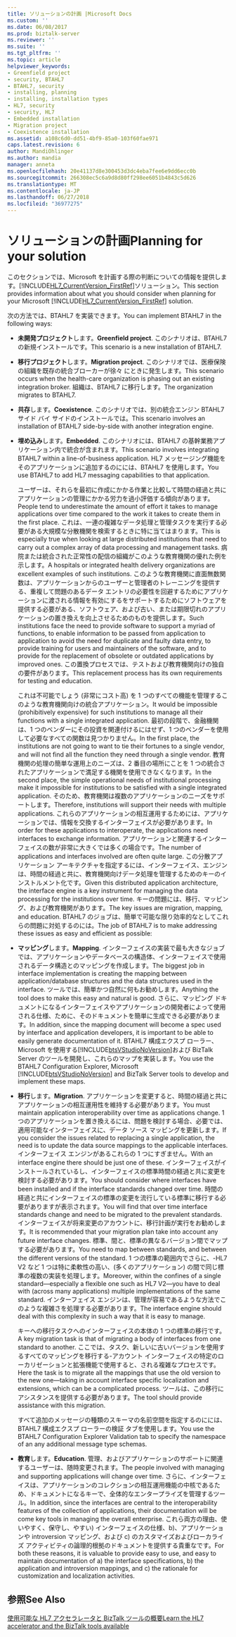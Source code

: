 ```yaml
---
title: ソリューションの計画 |Microsoft Docs
ms.custom: ''
ms.date: 06/08/2017
ms.prod: biztalk-server
ms.reviewer: ''
ms.suite: ''
ms.tgt_pltfrm: ''
ms.topic: article
helpviewer_keywords:
- Greenfield project
- security, BTAHL7
- BTAHL7, security
- installing, planning
- installing, installation types
- HL7, security
- security, HL7
- Embedded installation
- Migration project
- Coexistence installation
ms.assetid: a108c6d0-dd51-4bf9-85a0-103f60fae971
caps.latest.revision: 6
author: MandiOhlinger
ms.author: mandia
manager: anneta
ms.openlocfilehash: 20e41137d8e300453d3dc4eba7fee6e9dd6ecc0b
ms.sourcegitcommit: 266308ec5c6a9d8d80ff298ee6051b4843c5d626
ms.translationtype: MT
ms.contentlocale: ja-JP
ms.lasthandoff: 06/27/2018
ms.locfileid: "36977275"
---
```

# <a name="planning-for-your-solution"></a><span data-ttu-id="72a98-102">ソリューションの計画</span><span class="sxs-lookup"><span data-stu-id="72a98-102">Planning for your solution</span></span>
<span data-ttu-id="72a98-103">このセクションでは、Microsoft を計画する際の判断についての情報を提供します。[!INCLUDE[HL7_CurrentVersion_FirstRef](../../includes/hl7-currentversion-firstref-md.md)]ソリューション。</span><span class="sxs-lookup"><span data-stu-id="72a98-103">This section provides information about what you should consider when planning for your Microsoft [!INCLUDE[HL7_CurrentVersion_FirstRef](../../includes/hl7-currentversion-firstref-md.md)] solution.</span></span>  
  
 <span data-ttu-id="72a98-104">次の方法では、BTAHL7 を実装できます。</span><span class="sxs-lookup"><span data-stu-id="72a98-104">You can implement BTAHL7 in the following ways:</span></span>  
  
- <span data-ttu-id="72a98-105">**未開発プロジェクト**します。</span><span class="sxs-lookup"><span data-stu-id="72a98-105">**Greenfield project**.</span></span> <span data-ttu-id="72a98-106">このシナリオは、BTAHL7 の新規インストールです。</span><span class="sxs-lookup"><span data-stu-id="72a98-106">This scenario is a new installation of BTAHL7.</span></span>  
  
- <span data-ttu-id="72a98-107">**移行プロジェクト**します。</span><span class="sxs-lookup"><span data-stu-id="72a98-107">**Migration project**.</span></span> <span data-ttu-id="72a98-108">このシナリオでは、医療保険の組織を既存の統合ブローカーが徐々 にときに発生します。</span><span class="sxs-lookup"><span data-stu-id="72a98-108">This scenario occurs when the health-care organization is phasing out an existing integration broker.</span></span> <span data-ttu-id="72a98-109">組織は、BTAHL7 に移行します。</span><span class="sxs-lookup"><span data-stu-id="72a98-109">The organization migrates to BTAHL7.</span></span>  
  
- <span data-ttu-id="72a98-110">**共存**します。</span><span class="sxs-lookup"><span data-stu-id="72a98-110">**Coexistence**.</span></span> <span data-ttu-id="72a98-111">このシナリオでは、別の統合エンジン BTAHL7 サイド バイ サイドのインストールでは。</span><span class="sxs-lookup"><span data-stu-id="72a98-111">This scenario involves an installation of BTAHL7 side-by-side with another integration engine.</span></span>  
  
- <span data-ttu-id="72a98-112">**埋め込み**します。</span><span class="sxs-lookup"><span data-stu-id="72a98-112">**Embedded**.</span></span> <span data-ttu-id="72a98-113">このシナリオには、BTAHL7 の基幹業務アプリケーション内で統合が含まれます。</span><span class="sxs-lookup"><span data-stu-id="72a98-113">This scenario involves integrating BTAHL7 within a line-of-business application.</span></span> <span data-ttu-id="72a98-114">HL7 メッセージング機能をそのアプリケーションに追加するのにには、BTAHL7 を使用します。</span><span class="sxs-lookup"><span data-stu-id="72a98-114">You use BTAHL7 to add HL7 messaging capabilities to that application.</span></span>  
  
  <span data-ttu-id="72a98-115">ユーザーは、それらを最初に作成にかかる作業と比較して時間の経過と共にアプリケーションの管理にかかる労力を過小評価する傾向があります。</span><span class="sxs-lookup"><span data-stu-id="72a98-115">People tend to underestimate the amount of effort it takes to manage applications over time compared to the work it takes to create them in the first place.</span></span> <span data-ttu-id="72a98-116">これは、一連の複雑なデータ処理と管理タスクを実行する必要がある大規模な分散機関を検索するときに特に当てはまります。</span><span class="sxs-lookup"><span data-stu-id="72a98-116">This is especially true when looking at large distributed institutions that need to carry out a complex array of data processing and management tasks.</span></span> <span data-ttu-id="72a98-117">病院または統合された正常性の配信の組織がこのような教育機関の優れた例を示します。</span><span class="sxs-lookup"><span data-stu-id="72a98-117">A hospitals or integrated health delivery organizations are excellent examples of such institutions.</span></span> <span data-ttu-id="72a98-118">このような教育機関に直面無数関数は、アプリケーションからのユーザーと管理者のトレーニングを提供する、重複して問題のあるデータ エントリの必要性を回避するためにアプリケーションに渡される情報を有効にするをサポートするためにソフトウェアを提供する必要がある、ソフトウェア、および古い、または期限切れのアプリケーションの置き換えを向上させるためのものを提供します。</span><span class="sxs-lookup"><span data-stu-id="72a98-118">Such institutions face the need to provide software to support a myriad of functions, to enable information to be passed from application to application to avoid the need for duplicate and faulty data entry, to provide training for users and maintainers of the software, and to provide for the replacement of obsolete or outdated applications by improved ones.</span></span> <span data-ttu-id="72a98-119">この置換プロセスでは、テストおよび教育機関向けの独自の要件があります。</span><span class="sxs-lookup"><span data-stu-id="72a98-119">This replacement process has its own requirements for testing and education.</span></span>  
  
  <span data-ttu-id="72a98-120">これは不可能でしょう (非常にコスト高) を 1 つのすべての機能を管理するこのような教育機関向けの統合アプリケーション。</span><span class="sxs-lookup"><span data-stu-id="72a98-120">It would be impossible (prohibitively expensive) for such institutions to manage all their functions with a single integrated application.</span></span> <span data-ttu-id="72a98-121">最初の段階で、金融機関は、1 つのベンダーにその投資を関連付けるにはせず、1 つのベンダーを使用して必要なすべての関数は見つかりません。</span><span class="sxs-lookup"><span data-stu-id="72a98-121">In the first place, the institutions are not going to want to tie their fortunes to a single vendor, and will not find all the function they need through a single vendor.</span></span> <span data-ttu-id="72a98-122">教育機関の処理の簡単な運用上のニーズは、2 番目の場所にことを 1 つの統合されたアプリケーションで満足する機関を使用できなくなります。</span><span class="sxs-lookup"><span data-stu-id="72a98-122">In the second place, the simple operational needs of institutional processing make it impossible for institutions to be satisfied with a single integrated application.</span></span> <span data-ttu-id="72a98-123">そのため、教育機関は複数のアプリケーションのニーズをサポートします。</span><span class="sxs-lookup"><span data-stu-id="72a98-123">Therefore, institutions will support their needs with multiple applications.</span></span> <span data-ttu-id="72a98-124">これらのアプリケーションの相互運用するためには、アプリケーションでは、情報を交換するインターフェイスが必要があります。</span><span class="sxs-lookup"><span data-stu-id="72a98-124">In order for these applications to interoperate, the applications need interfaces to exchange information.</span></span> <span data-ttu-id="72a98-125">アプリケーションと関連するインターフェイスの数が非常に大きくでは多くの場合です。</span><span class="sxs-lookup"><span data-stu-id="72a98-125">The number of applications and interfaces involved are often quite large.</span></span> <span data-ttu-id="72a98-126">この分散アプリケーション アーキテクチャを指定するには、インターフェイス、エンジンは、時間の経過と共に、教育機関向けデータ処理を管理するためのキーのインストルメント化です。</span><span class="sxs-lookup"><span data-stu-id="72a98-126">Given this distributed application architecture, the interface engine is a key instrument for managing the data processing for the institutions over time.</span></span> <span data-ttu-id="72a98-127">キーの問題には、移行、マッピング、および教育機関があります。</span><span class="sxs-lookup"><span data-stu-id="72a98-127">The key issues are migration, mapping, and education.</span></span> <span data-ttu-id="72a98-128">BTAHL7 のジョブは、簡単で可能な限り効率的なとしてこれらの問題に対処するのには。</span><span class="sxs-lookup"><span data-stu-id="72a98-128">The job of BTAHL7 is to make addressing these issues as easy and efficient as possible:</span></span>  
  
- <span data-ttu-id="72a98-129">**マッピング**します。</span><span class="sxs-lookup"><span data-stu-id="72a98-129">**Mapping**.</span></span> <span data-ttu-id="72a98-130">インターフェイスの実装で最も大きなジョブでは、アプリケーションやデータベースの構造体、インターフェイスで使用されるデータ構造とのマッピングを作成します。</span><span class="sxs-lookup"><span data-stu-id="72a98-130">The biggest job in interface implementation is creating the mapping between application/database structures and the data structures used in the interface.</span></span> <span data-ttu-id="72a98-131">ツールでは、簡単かつ自然に何もお勧めします。</span><span class="sxs-lookup"><span data-stu-id="72a98-131">Anything the tool does to make this easy and natural is good.</span></span> <span data-ttu-id="72a98-132">さらに、マッピング ドキュメントになるインターフェイスやアプリケーションの開発者によって使用される仕様、ために、そのドキュメントを簡単に生成できる必要があります。</span><span class="sxs-lookup"><span data-stu-id="72a98-132">In addition, since the mapping document will become a spec used by interface and application developers, it is important to be able to easily generate documentation of it.</span></span> <span data-ttu-id="72a98-133">BTAHL7 構成エクスプ ローラー、Microsoft を使用する[!INCLUDE[btsVStudioNoVersion](../../includes/btsvstudionoversion-md.md)]および BizTalk Server のツールを開発し、これらのマップを実装します。</span><span class="sxs-lookup"><span data-stu-id="72a98-133">You use the BTAHL7 Configuration Explorer, Microsoft [!INCLUDE[btsVStudioNoVersion](../../includes/btsvstudionoversion-md.md)] and BizTalk Server tools to develop and implement these maps.</span></span>  
  
- <span data-ttu-id="72a98-134">**移行**します。</span><span class="sxs-lookup"><span data-stu-id="72a98-134">**Migration**.</span></span> <span data-ttu-id="72a98-135">アプリケーションを変更すると、時間の経過と共にアプリケーションの相互運用性を維持する必要があります。</span><span class="sxs-lookup"><span data-stu-id="72a98-135">You must maintain application interoperability over time as applications change.</span></span> <span data-ttu-id="72a98-136">1 つのアプリケーションを置き換えるには、問題を検討する場合、必要では、適用可能なインターフェイスに、データ ソース マッピングを更新します。</span><span class="sxs-lookup"><span data-stu-id="72a98-136">If you consider the issues related to replacing a single application, the need is to update the data source mappings to the applicable interfaces.</span></span> <span data-ttu-id="72a98-137">インターフェイス エンジンがあるこれらの 1 つにすぎません。</span><span class="sxs-lookup"><span data-stu-id="72a98-137">With an interface engine there should be just one of these.</span></span> <span data-ttu-id="72a98-138">インターフェイスがインストールされているし、インターフェイスの標準時間の経過と共に変更を検討する必要があります。</span><span class="sxs-lookup"><span data-stu-id="72a98-138">You should consider where interfaces have been installed and if the interface standards changed over time.</span></span> <span data-ttu-id="72a98-139">時間の経過と共にインターフェイスの標準の変更を流行している標準に移行する必要がありますが表示されます。</span><span class="sxs-lookup"><span data-stu-id="72a98-139">You will find that over time interface standards change and need to be migrated to the prevalent standards.</span></span> <span data-ttu-id="72a98-140">インターフェイスが将来変更のアカウントに、移行計画が実行をお勧めします。</span><span class="sxs-lookup"><span data-stu-id="72a98-140">It is recommended that your migration plan take into account any future interface changes.</span></span> <span data-ttu-id="72a98-141">標準、間と、標準の異なるバージョン間でマップする必要があります。</span><span class="sxs-lookup"><span data-stu-id="72a98-141">You need to map between standards, and between the different versions of the standard.</span></span> <span data-ttu-id="72a98-142">1 つの標準の範囲内でさらに、-HL7 V2 など 1 つは特に柔軟性の高い、(多くのアプリケーション) の間で同じ標準の複数の実装を処理します。</span><span class="sxs-lookup"><span data-stu-id="72a98-142">Moreover, within the confines of a single standard—especially a flexible one such as HL7 V2—you have to deal with (across many applications) multiple implementations of the same standard.</span></span> <span data-ttu-id="72a98-143">インターフェイス エンジンは、管理が容易であるような方法でこのような複雑さを処理する必要があります。</span><span class="sxs-lookup"><span data-stu-id="72a98-143">The interface engine should deal with this complexity in such a way that it is easy to manage.</span></span>  
  
   <span data-ttu-id="72a98-144">キーへの移行タスクへのインターフェイスの本体の 1 つの標準の移行です。</span><span class="sxs-lookup"><span data-stu-id="72a98-144">A key migration task is that of migrating a body of interfaces from one standard to another.</span></span> <span data-ttu-id="72a98-145">ここでは、タスク、新しいに古いバージョンを使用するすべてのマッピングを移行する-アカウント インターフェイスの特定のローカリゼーションと拡張機能で使用すると、される複雑なプロセスです。</span><span class="sxs-lookup"><span data-stu-id="72a98-145">Here the task is to migrate all the mappings that use the old version to the new one—taking in account interface specific localization and extensions, which can be a complicated process.</span></span> <span data-ttu-id="72a98-146">ツールは、この移行にアシスタンスを提供する必要があります。</span><span class="sxs-lookup"><span data-stu-id="72a98-146">The tool should provide assistance with this migration.</span></span>  
  
   <span data-ttu-id="72a98-147">すべて追加のメッセージの種類のスキーマの名前空間を指定するのにには、BTAHL7 構成エクスプ ローラーの検証 タブを使用します。</span><span class="sxs-lookup"><span data-stu-id="72a98-147">You use the BTAHL7 Configuration Explorer Validation tab to specify the namespace of an any additional message type schemas.</span></span>  
  
- <span data-ttu-id="72a98-148">**教育**します。</span><span class="sxs-lookup"><span data-stu-id="72a98-148">**Education**.</span></span> <span data-ttu-id="72a98-149">管理、およびアプリケーションのサポートに関連するユーザーは、随時変更されます。</span><span class="sxs-lookup"><span data-stu-id="72a98-149">The people involved with managing and supporting applications will change over time.</span></span> <span data-ttu-id="72a98-150">さらに、インターフェイスは、アプリケーションのコレクションの相互運用機能の中核であるため、ドキュメントになるキーで、全体的なエンタープライズを管理するツール。</span><span class="sxs-lookup"><span data-stu-id="72a98-150">In addition, since the interfaces are central to the interoperability features of the collection of applications, their documentation will be come key tools in managing the overall enterprise.</span></span> <span data-ttu-id="72a98-151">これら両方の理由、使いやすく、保守し、やすい) インターフェイスの仕様、b)、アプリケーションや introversion マッピング、および c) のカスタマイズおよびローカライズ アクティビティの論理的根拠のドキュメントを提供する貴重なです。</span><span class="sxs-lookup"><span data-stu-id="72a98-151">For both these reasons, it is valuable to provide easy to use, and easy to maintain documentation of a) the interface specifications, b) the application and introversion mappings, and c) the rationale for customization and localization activities.</span></span>  
  
## <a name="see-also"></a><span data-ttu-id="72a98-152">参照</span><span class="sxs-lookup"><span data-stu-id="72a98-152">See Also</span></span>  
[<span data-ttu-id="72a98-153">使用可能な HL7 アクセラレータと BizTalk ツールの概要</span><span class="sxs-lookup"><span data-stu-id="72a98-153">Learn the HL7 accelerator and the BizTalk tools available</span></span>](../../adapters-and-accelerators/accelerator-hl7/learn-the-hl7-accelerator-and-the-biztalk-tools-available.md)